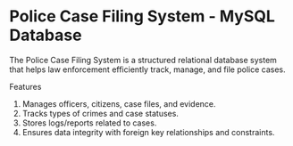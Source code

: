 # Police Case Filing System - MySQL Database

The Police Case Filing System is a structured relational database system that helps law enforcement efficiently track, manage, and file police cases.

Features

1. Manages officers, citizens, case files, and evidence.
2. Tracks types of crimes and case statuses.
3. Stores logs/reports related to cases.
4. Ensures data integrity with foreign key relationships and constraints.


